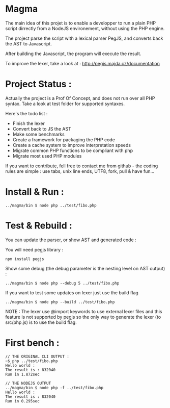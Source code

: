 Magma
=====

The main idea of this projet is to enable a developper to run a plain PHP script
dirrectly from a NodeJS environement, without using the PHP engine.

The project parse the script with a lexical parser PegJS, and converts back the 
AST to Javascript. 

After building the Javascript, the program will execute the result.

To improve the lexer, take a look at :
http://pegjs.majda.cz/documentation

Project Status :
================

Actually the project is a Prof Of Concept, and does not run over all PHP syntax.
Take a look at test folder for supported syntaxes.

Here's the todo list :

* Finish the lexer
* Convert back to JS the AST
* Make some benchmarks
* Create a framework for packaging the PHP code
* Create a cache system to improve interpretation speeds
* Migrate common PHP functions to be compliant with php
* Migrate most used PHP modules

If you want to contribute, fell free to contact me from github - the coding rules
are simple : use tabs, unix line ends, UTF8, fork, pull & have fun...

Install & Run :
===============

```
../magma/bin $ node php ../test/fibo.php
```


Test & Rebuild :
================

You can update the parser, or show AST and generated code :

You will need pegjs library :
```
npm install pegjs
```

Show some debug (the debug parameter is the nesting level on AST output) :
```
../magma/bin $ node php --debug 5 ../test/fibo.php
```

If you want to test some updates on lexer just use the build flag
```
../magma/bin $ node php --build ../test/fibo.php
```

NOTE : The lexer use @import keywords to use external lexer files and this feature is not supported by pegjs so the only way to generate the lexer (to src/php.js) is to use the build flag.

First bench :
=============

```
// THE ORIGINAL CLI OUTPUT :
~$ php ../test/fibo.php
Hello world :
The result is : 832040
Run in 1.872sec

// THE NODEJS OUTPUT
../magma/bin $ node php -f ../test/fibo.php
Hello world :
The result is : 832040
Run in 0.295sec
```

